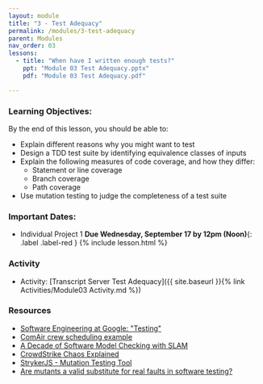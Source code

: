```yaml
---
layout: module
title: "3 - Test Adequacy"
permalink: /modules/3-test-adequacy
parent: Modules
nav_order: 03
lessons: 
  - title: "When have I written enough tests?"
    ppt: "Module 03 Test Adequacy.pptx"
    pdf: "Module 03 Test Adequacy.pdf"

---
```

### Learning Objectives:
By the end of this lesson, you should be able to:
* Explain different reasons why you might want to test
* Design a TDD test suite by identifying equivalence classes of inputs
* Explain the following measures of code coverage, and how they differ:
  * Statement or line coverage
  * Branch coverage
  * Path coverage
* Use mutation testing to judge the completeness of a test suite

### Important Dates:
* Individual Project 1 **Due Wednesday, September 17 by 12pm (Noon)**{: .label .label-red }
{% include lesson.html %}

### Activity
* Activity: [Transcript Server Test Adequacy]({{ site.baseurl }}{% link Activities/Module03 Activity.md %})

### Resources
* [Software Engineering at Google: "Testing"](https://learning.oreilly.com/library/view/software-engineering-at/9781492082781/ch11.html)
* [ComAir crew scheduling example](https://arstechnica.com/uncategorized/2004/12/4490-2/)
* [A Decade of Software Model Checking with SLAM](https://cacm.acm.org/magazines/2011/7/109893-a-decade-of-software-model-checking-with-slam/fulltext)
* [CrowdStrike Chaos Explained](https://www.computerweekly.com/feature/CrowdStrike-update-chaos-explained-What-you-need-to-know)
* [StrykerJS - Mutation Testing Tool](https://stryker-mutator.io)
* [Are mutants a valid substitute for real faults in software testing?](https://homes.cs.washington.edu/~mernst/pubs/mutation-effectiveness-fse2014-abstract.html)
